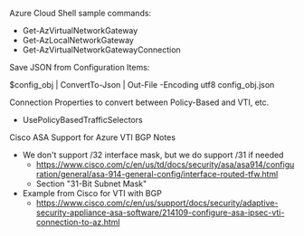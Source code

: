 Azure Cloud Shell sample commands:

* Get-AzVirtualNetworkGateway
* Get-AzLocalNetworkGateway
* Get-AzVirtualNetworkGatewayConnection

Save JSON from Configuration Items:

$config_obj | ConvertTo-Json | Out-File -Encoding utf8 config_obj.json

Connection Properties to convert between Policy-Based and VTI, etc.

* UsePolicyBasedTrafficSelectors

Cisco ASA Support for Azure VTI BGP Notes

* We don't support /32 interface mask, but we do support /31 if needed
  * https://www.cisco.com/c/en/us/td/docs/security/asa/asa914/configuration/general/asa-914-general-config/interface-routed-tfw.html
  * Section "31-Bit Subnet Mask"
* Example from Cisco for VTI with BGP
  * https://www.cisco.com/c/en/us/support/docs/security/adaptive-security-appliance-asa-software/214109-configure-asa-ipsec-vti-connection-to-az.html
